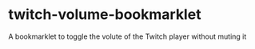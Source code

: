 # twitch-volume-bookmarklet
A bookmarklet to toggle the volute of the Twitch player without muting it

